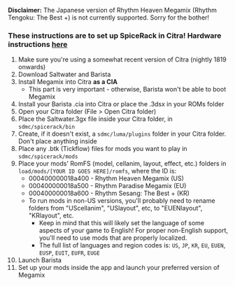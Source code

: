 **Disclaimer:** The Japanese version of Rhythm Heaven Megamix (Rhythm Tengoku: The Best +) is not currently supported. Sorry for the bother!

### These instructions are to set up SpiceRack in Citra! Hardware instructions [here](./index.md) 

1. Make sure you're using a somewhat recent version of Citra (nightly 1819 onwards)
1. Download Saltwater <!--[(here)]()--> and Barista <!--[(here)]()-->
1. Install Megamix into Citra **as a CIA**
    - This part is very important - otherwise, Barista won't be able to boot Megamix
1. Install your Barista .cia into Citra or place the .3dsx in your ROMs folder
1. Open your Citra folder (File > Open Citra folder)
1. Place the Saltwater.3gx file inside your Citra folder, in `sdmc/spicerack/bin`
1. Create, if it doesn't exist, a `sdmc/luma/plugins` folder in your Citra folder. Don't place anything inside
1. Place any .btk (Tickflow) files for mods you want to play in `sdmc/spicerack/mods`
1. Place your mods' RomFS (model, cellanim, layout, effect, etc.) folders in `load/mods/[YOUR ID GOES HERE]/romfs`, where the ID is:
    - 000400000018a400 - Rhythm Heaven Megamix (US)
    - 000400000018a500 - Rhythm Paradise Megamix (EU)
    - 000400000018a600 - Rhythm Sesang: The Best + (KR)
    - To run mods in non-US versions, you'll probably need to rename folders from "UScellanim", "USlayout", etc, to "EUENlayout", "KRlayout", etc.
        - Keep in mind that this will likely set the language of some aspects of your game to English! For proper non-English support, you'll need to use mods that are properly localized.
        - The full list of languages and region codes is: `US`, `JP`, `KR`, `EU`, `EUEN`, `EUSP`, `EUIT`, `EUFR`, `EUGE`
1. Launch Barista
1. Set up your mods inside the app and launch your preferred version of Megamix